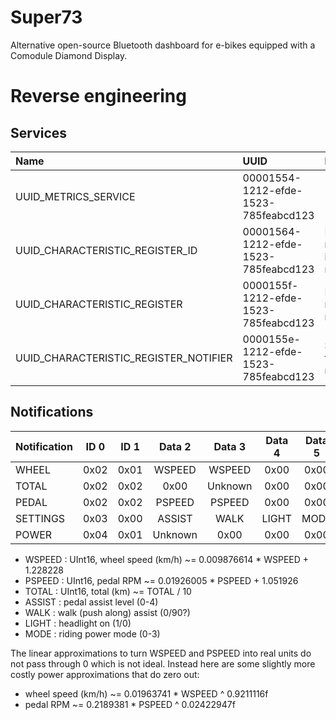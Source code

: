 # Super73
Alternative open-source Bluetooth dashboard for e-bikes equipped with a Comodule Diamond Display.

# Reverse engineering 
## Services
| Name                                   | UUID                                 | Description                            |
| :------------------------------------- | :----------------------------------- | :------------------------------------- |
| UUID_METRICS_SERVICE                   | 00001554-1212-efde-1523-785feabcd123 |                                        |
| UUID_CHARACTERISTIC_REGISTER_ID        | 00001564-1212-efde-1523-785feabcd123 | Register a notification id for reading |
| UUID_CHARACTERISTIC_REGISTER           | 0000155f-1212-efde-1523-785feabcd123 | Read last registered notification      |
| UUID_CHARACTERISTIC_REGISTER_NOTIFIER  | 0000155e-1212-efde-1523-785feabcd123 | Subscribe to all notifications         |

## Notifications

|  Notification |  ID 0 |  ID 1 | Data 2 | Data 3 | Data 4 | Data 5 | Data 6 | Data 7 | Data 8 | Data 9 |
| :------------ | :---: | :---: | :----: | :----: | :----: | :----: | :----: | :----: | :----: | :----: |
| WHEEL         |  0x02 | 0x01  | WSPEED | WSPEED | 0x00   | 0x00   | 0x00   | 0x00   | 0x00   | 0x00   |
| TOTAL         |  0x02 | 0x02  | 0x00   | Unknown| 0x00   | 0x00   | TOTAL  | TOTAL  | 0x00   | 0x00   |
| PEDAL         |  0x02 | 0x02  | PSPEED | PSPEED | 0x00   | 0x00   | 0x00   | 0x00   | Unknown| 0x00   |
| SETTINGS      |  0x03 | 0x00  | ASSIST | WALK   | LIGHT  | MODE   | 0x00   | 0x00   | 0x00   | 0x00   |
| POWER         |  0x04 | 0x01  | Unknown| 0x00   | 0x00   | 0x00   | Unknown| 0x00   | 0x00   | 0x00   |

- WSPEED : UInt16, wheel speed (km/h) ~= 0.009876614 * WSPEED + 1.228228
- PSPEED : UInt16, pedal RPM ~=  0.01926005 * PSPEED + 1.051926
- TOTAL : UInt16, total (km) ~= TOTAL / 10
- ASSIST : pedal assist level (0-4)
- WALK : walk (push along) assist (0/90?)
- LIGHT : headlight on (1/0)
- MODE : riding power mode (0-3)

The linear approximations to turn WSPEED and PSPEED into real units do not pass through 0 which is not ideal.
Instead here are some slightly more costly power approximations that do zero out:
- wheel speed (km/h) ~= 0.01963741 * WSPEED ^ 0.9211116f
- pedal RPM ~=  0.2189381 * PSPEED ^ 0.02422947f
